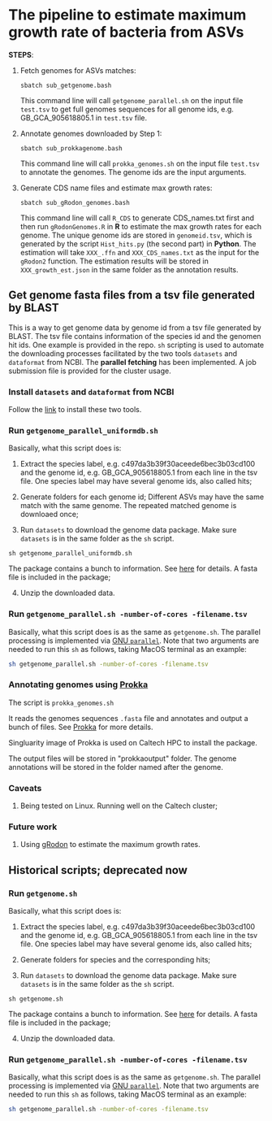 # The pipeline to estimate maximum growth rate of bacteria from ASVs

**STEPS**:

1. Fetch genomes for ASVs matches:

    `sbatch sub_getgenome.bash`

    This command line will call `getgenome_parallel.sh` on the input file `test.tsv` to get full genomes sequences for all genome ids, e.g. GB_GCA_905618805.1 in `test.tsv` file.

2. Annotate genomes downloaded by Step 1:

    `sbatch sub_prokkagenome.bash`

    This command line will call `prokka_genomes.sh` on the input file `test.tsv` to annotate the genomes. The genome ids are the input arguments. 

3. Generate CDS name files and estimate max growth rates:

    `sbatch sub_gRodon_genomes.bash`

    This command line will call `R_CDS` to generate CDS_names.txt first and then run `gRodonGenomes.R` in **R** to estimate the max growth rates for each genome. The unique genome ids are stored in `genomeid.tsv`, which is generated by the script `Hist_hits.py` (the second part) in **Python**. The estimation will take `XXX_.ffn` and `XXX_CDS_names.txt` as the input for the `gRodon2` function. The estimation results will be stored in `XXX_growth_est.json` in the same folder as the annotation results. 

## Get genome fasta files from a tsv file generated by BLAST

This is a way to get genome data by genome id from a tsv file generated by BLAST. The tsv file contains information of the species id and the genomen hit ids. One example is provided in the repo. `sh` scripting is used to automate the downloading processes facilitated by the two tools `datasets` and `dataformat` from NCBI. The **parallel fetching** has been implemented. A job submission file is provided for the cluster usage.

### Install `datasets` and `dataformat` from NCBI

Follow the [link](https://www.ncbi.nlm.nih.gov/datasets/docs/v2/download-and-install/) to install these two tools. 


### Run `getgenome_parallel_uniformdb.sh`

Basically, what this script does is:

1. Extract the species label, e.g. c497da3b39f30aceede6bec3b03cd100 and the genome id, e.g. GB_GCA_905618805.1 from each line in the tsv file. One species label may have several genome ids, also called hits;

2. Generate folders for each genome id; Different ASVs may have the same match with the same genome. The repeated matched genome is downloaed once;

3. Run `datasets` to download the genome data package. Make sure `datasets` is in the same folder as the `sh` script. 

```
sh getgenome_parallel_uniformdb.sh
```

The package contains a bunch to information. See [here](https://www.ncbi.nlm.nih.gov/datasets/docs/v2/reference-docs/data-packages/genome/) for details. A fasta file is included in the package;

4. Unzip the downloaded data. 


### Run `getgenome_parallel.sh -number-of-cores -filename.tsv`

Basically, what this script does is as the same as `getgenome.sh`. The parallel processing is implemented via [GNU `parallel`](https://www.gnu.org/software/parallel/). Note that two arguments are needed to run this `sh` as follows, taking MacOS terminal as an example:

```bash
sh getgenome_parallel.sh -number-of-cores -filename.tsv
```

### Annotating genomes using [Prokka](https://github.com/tseemann/prokka)

The script is `prokka_genomes.sh`

It reads the genomes sequences `.fasta` file and annotates and output a bunch of files. See  [Prokka](https://github.com/tseemann/prokka) for more details.

Singluarity image of Prokka is used on Caltech HPC to install the package. 

The output files will be stored in "prokkaoutput" folder. The genome annotations will be stored in the folder named after the genome. 


### Caveats

1. Being tested on Linux. Running well on the Caltech cluster;


### Future work

1. Using [gRodon](https://github.com/jlw-ecoevo/gRodon2) to estimate the maximum growth rates.



## Historical scripts; **deprecated now**

### Run `getgenome.sh`

Basically, what this script does is:

1. Extract the species label, e.g. c497da3b39f30aceede6bec3b03cd100 and the genome id, e.g. GB_GCA_905618805.1 from each line in the tsv file. One species label may have several genome ids, also called hits;

2. Generate folders for species and the corresponding hits;

3. Run `datasets` to download the genome data package. Make sure `datasets` is in the same folder as the `sh` script. 

```
sh getgenome.sh
```

The package contains a bunch to information. See [here](https://www.ncbi.nlm.nih.gov/datasets/docs/v2/reference-docs/data-packages/genome/) for details. A fasta file is included in the package;

4. Unzip the downloaded data. 


### Run `getgenome_parallel.sh -number-of-cores -filename.tsv`

Basically, what this script does is as the same as `getgenome.sh`. The parallel processing is implemented via [GNU `parallel`](https://www.gnu.org/software/parallel/). Note that two arguments are needed to run this `sh` as follows, taking MacOS terminal as an example:

```bash
sh getgenome_parallel.sh -number-of-cores -filename.tsv
```


